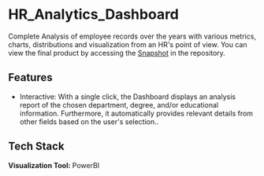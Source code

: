 # HR_Analytics_Dashboard

Complete Analysis of employee records over the years with various metrics, charts, distributions and visualization from an HR's point of view. You can view the final product by accessing the [Snapshot](HR_Snapshot.png) in the repository.


## Features

- Interactive: With a single click, the Dashboard displays an analysis report of the chosen department, degree, and/or educational information. Furthermore, it automatically provides relevant details from other fields based on the user's selection..



## Tech Stack

**Visualization Tool:** PowerBI
